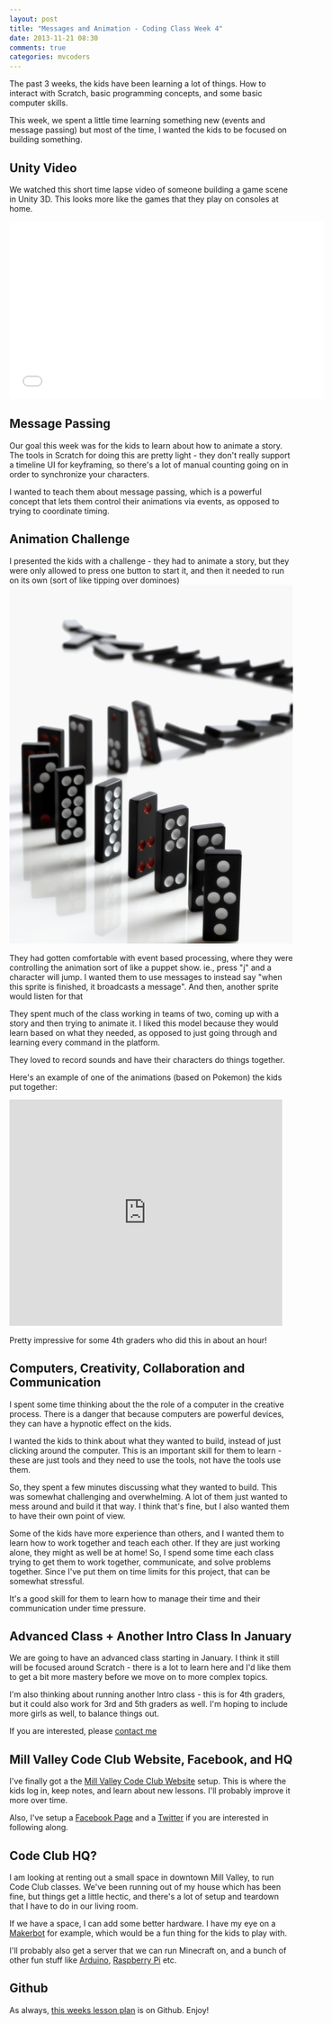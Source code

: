 ```yaml
---
layout: post
title: "Messages and Animation - Coding Class Week 4"
date: 2013-11-21 08:30
comments: true
categories: mvcoders
---
```

The past 3 weeks, the kids have been learning a lot of things.  How to interact with Scratch, basic programming concepts, and some basic computer skills.

This week, we spent a little time learning something new (events and message passing) but most of the time, I wanted the kids to be focused on building something. 

## Unity Video
We watched this short time lapse video of someone building a game scene in Unity 3D. This looks more like the games that they play on consoles at home.

<iframe width="560" height="315" src="//www.youtube.com/embed/Z2ZX9soqOz4" frameborder="0" allowfullscreen></iframe>

## Message Passing
Our goal this week was for the kids to learn about how to animate a story.  The tools in Scratch for doing this are pretty light - they don't really support a timeline UI for keyframing, so there's a lot of manual counting going on in order to synchronize your characters.

I wanted to teach them about message passing, which is a powerful concept that lets them control their animations via events, as opposed to trying to coordinate timing.

## Animation Challenge
I presented the kids with a challenge - they had to animate a story, but they were only allowed to press one button to start it, and then it needed to run on its own (sort of like tipping over dominoes)
![Dominoes](/images/dominoes.jpg)

They had gotten comfortable with event based processing, where they were controlling the animation sort of like a puppet show.  ie., press "j" and a character will jump.  I wanted them to use messages to instead say "when this sprite is finished, it broadcasts a message".  And then, another sprite would listen for that

They spent much of the class working in teams of two, coming up with a story and then trying to animate it.  I liked this model because they would learn based on what they needed, as opposed to just going through and learning every command in the platform.

They loved to record sounds and have their characters do things together.  

Here's an example of one of the animations (based on Pokemon) the kids put together:

<iframe allowtransparency="true" width="485" height="402" src="http://scratch.mit.edu/projects/embed/14440381/?autostart=false" frameborder="0" allowfullscreen></iframe>

Pretty impressive for some 4th graders who did this in about an hour!    

## Computers, Creativity, Collaboration and Communication
I spent some time thinking about the the role of a computer in the creative process.  There is a danger that because computers are powerful devices, they can have a hypnotic effect on the kids.

I wanted the kids to think about what they wanted to build, instead of just clicking around the computer.  This is an important skill for them to learn - these are just tools and they need to use the tools, not have the tools use them.  

So, they spent a few minutes discussing what they wanted to build.  This was somewhat challenging and overwhelming.  A lot of them just wanted to mess around and build it that way.  I think that's fine, but I also wanted them to have their own point of view.

Some of the kids have more experience than others, and I wanted them to learn how to work together and teach each other.  If they are just working alone, they might as well be at home!  So, I spend some time each class trying to get them to work together, communicate, and solve problems together.  Since I've put them on time limits for this project, that can be somewhat stressful.

It's a good skill for them to learn how to manage their time and their communication under time pressure.

## Advanced Class + Another Intro Class In January
We are going to have an advanced class starting in January.  I think it still will be focused around Scratch - there is a lot to learn here and I'd like them to get a bit more mastery before we move on to more complex topics.

I'm also thinking about running another Intro class - this is for 4th graders, but it could also work for 3rd and 5th graders as well.  I'm hoping to include more girls as well, to balance things out.

If you are interested, please [contact me](/contact.html)

## Mill Valley Code Club Website, Facebook, and HQ
I've finally got a the [Mill Valley Code Club Website](http://www.mvcodeclub.com) setup.  This is where the kids log in, keep notes, and learn about new lessons.  I'll probably improve it more over time.

Also, I've setup a [Facebook Page](http://www.facebook.com/mvcodeclub) and a [Twitter](http://twitter.com/mvcodeclub) if you are interested in following along.

## Code Club HQ?
I am looking at renting out a small space in downtown Mill Valley, to run Code Club classes.  We've been running out of my house which has been fine, but things get a little hectic, and there's a lot of setup and teardown that I have to do in our living room.

If we have a space, I can add some better hardware.  I have my eye on a [Makerbot](http://www.makerbot.com) for example, which would be a fun thing for the kids to play with.  

I'll probably also get a server that we can run Minecraft on, and a bunch of other fun stuff like [Arduino](http://arduino.cc), [Raspberry Pi](http://www.raspberrypi.org) etc. 

## Github
As always, [this weeks lesson plan](https://github.com/tarr11/coding-lessons/blob/master/4th-grade-coders/lesson-4.md) is on Github.  Enjoy!